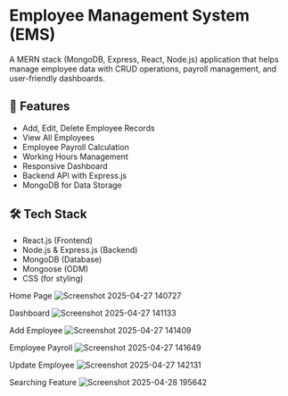 # Employee Management System (EMS)
A MERN stack (MongoDB, Express, React, Node.js) application that helps manage employee data with CRUD operations, payroll management, and user-friendly dashboards.


## 🚀 Features

- Add, Edit, Delete Employee Records
- View All Employees
- Employee Payroll Calculation
- Working Hours Management
- Responsive Dashboard
- Backend API with Express.js
- MongoDB for Data Storage

## 🛠️ Tech Stack

- React.js (Frontend)
- Node.js & Express.js (Backend)
- MongoDB (Database)
- Mongoose (ODM)
- CSS (for styling)

Home Page
![Screenshot 2025-04-27 140727](https://github.com/user-attachments/assets/02cdfb7b-610e-48b8-9f02-49cd83d2df5d)


Dashboard
![Screenshot 2025-04-27 141133](https://github.com/user-attachments/assets/27677289-59d1-49e8-b584-ff3447bf0e74)


Add Employee
![Screenshot 2025-04-27 141409](https://github.com/user-attachments/assets/c510cce7-cede-47ef-b27c-239d5a9e6347)


Employee Payroll
![Screenshot 2025-04-27 141649](https://github.com/user-attachments/assets/ce828c87-7d1c-4510-8da1-5ab5d9a55727)


Update Employee
![Screenshot 2025-04-27 142131](https://github.com/user-attachments/assets/6301d5f5-7f5b-4852-8ace-31e1eadb010c)


Searching Feature
![Screenshot 2025-04-28 195642](https://github.com/user-attachments/assets/e23216b2-8742-4664-9dbe-05eb115c2470)





